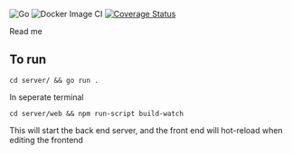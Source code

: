 ![Go](https://github.com/jak103/uno/workflows/Go/badge.svg?branch=master)
![Docker Image CI](https://github.com/jak103/uno/workflows/Docker%20Image%20CI/badge.svg)
[![Coverage Status](https://coveralls.io/repos/github/jak103/uno/badge.svg?branch=dev)](https://coveralls.io/github/jak103/uno)

Read me

## To run 

`cd server/ && go run .`

In seperate terminal

`cd server/web && npm run-script build-watch`

This will start the back end server, and the front end will hot-reload when editing the frontend
